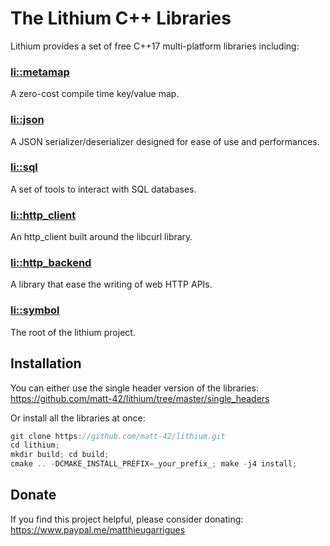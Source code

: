 The Lithium C++ Libraries
========================

Lithium provides a set of free C++17 multi-platform libraries including:

### [li::metamap](https://github.com/matt-42/lithium/tree/master/libraries/metamap)

A zero-cost compile time key/value map.

### [li::json](https://github.com/matt-42/lithium/tree/master/libraries/json)

A JSON serializer/deserializer designed for
ease of use and performances.

### [li::sql](https://github.com/matt-42/lithium/tree/master/libraries/sql)

A set of tools to interact with SQL databases.

### [li::http_client](https://github.com/matt-42/lithium/tree/master/libraries/http_client)

An http_client built around the libcurl library.

### [li::http_backend](https://github.com/matt-42/lithium/tree/master/libraries/http_backend)

A library that ease the writing of web HTTP APIs.

### [li::symbol](https://github.com/matt-42/lithium/tree/master/libraries/symbol)

The root of the lithium project.


## Installation

You can either use the single header version of the libraries:
https://github.com/matt-42/lithium/tree/master/single_headers

Or install all the libraries at once:

```c++
git clone https://github.com/matt-42/lithium.git
cd lithium;
mkdir build; cd build;
cmake .. -DCMAKE_INSTALL_PREFIX=_your_prefix_; make -j4 install;
```

## Donate

If you find this project helpful, please consider donating:
https://www.paypal.me/matthieugarrigues
